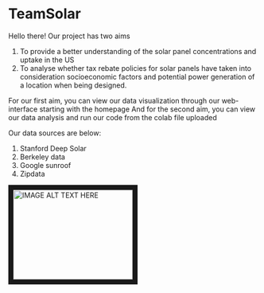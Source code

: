 # TeamSolar

Hello there! 
Our project has two aims
  1. To provide a better understanding of the solar panel concentrations and uptake in the US 
  2. To analyse whether tax rebate policies for solar panels have taken into consideration socioeconomic factors and potential power generation of a location when being designed.

For our first aim, you can view our data visualization through our web-interface starting with the homepage
And for the second aim, you can view our data analysis and run our code from the colab file uploaded 

Our data sources are below:

1. Stanford Deep Solar 
2. Berkeley data
3. Google sunroof
4. Zipdata

<a href="http://www.youtube.com/watch?feature=player_embedded&v=LbAGCPj6K0s
" target="_blank"><img src="http://img.youtube.com/vi/LbAGCPj6K0s/0.jpg" 
alt="IMAGE ALT TEXT HERE" width="240" height="180" border="10" /></a>
